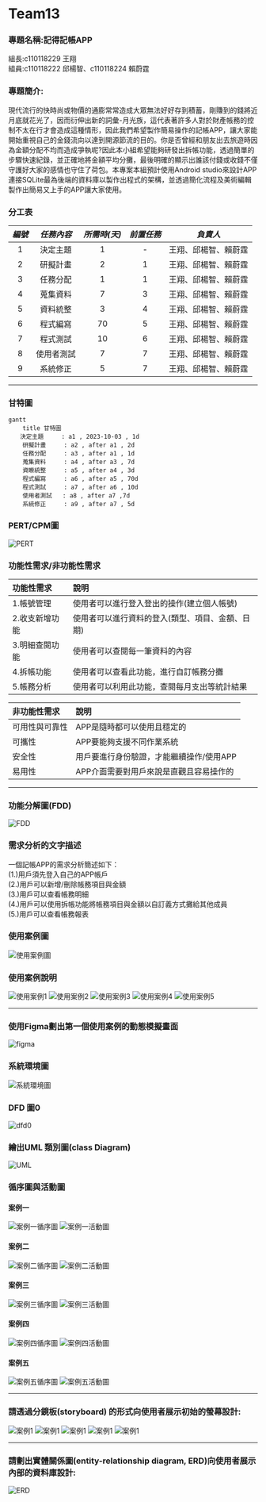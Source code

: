 # Team13
### 專題名稱:記得記帳APP  
組長:c110118229 王翔  
組員:c110118222 邱楊智、c110118224 賴蔚霆  

### 專題簡介:  
現代流行的快時尚或物價的通膨常常造成大眾無法好好存到積蓄，剛賺到的錢將近月底就花光了，因而衍伸出新的詞彙-月光族，這代表著許多人對於財產帳務的控制不太在行才會造成這種情形，因此我們希望製作簡易操作的記帳APP，讓大家能開始重視自己的金錢流向以達到開源節流的目的。你是否曾經和朋友出去旅遊時因為金額分配不均而造成爭執呢?因此本小組希望能夠研發出拆帳功能，透過簡單的步驟快速紀錄，並正確地將金額平均分攤，最後明確的顯示出誰該付錢或收錢不僅守護好大家的感情也守住了荷包。本專案本組預計使用Android studio來設計APP連接SQLite最為後端的資料庫以製作出程式的架構，並透過簡化流程及美術編輯製作出簡易又上手的APP讓大家使用。  

### 分工表
|  *編號*  |  *任務內容*  |  *所需時(天)*  |  *前置任務*  |  *負責人*  |
| :------: |   :------:  |    :------:   |   :------:  |  :------:  |
|     1    |   決定主題   |       1       |      -      |王翔、邱楊智、賴蔚霆|
|     2    |   研擬計畫   |       2       |      1      |王翔、邱楊智、賴蔚霆|
|     3    |   任務分配   |       1       |      1      |王翔、邱楊智、賴蔚霆|
|     4    |   蒐集資料   |       7       |      3      |王翔、邱楊智、賴蔚霆|
|     5    |   資料統整   |       3       |      4      |王翔、邱楊智、賴蔚霆|
|     6    |   程式編寫   |       70      |      5      |王翔、邱楊智、賴蔚霆|
|     7    |   程式測試   |       10      |      6      |王翔、邱楊智、賴蔚霆|
|     8    |  使用者測試  |       7       |      7      |王翔、邱楊智、賴蔚霆|
|     9    |  系統修正    |       5       |      7      |王翔、邱楊智、賴蔚霆|
---
### 甘特圖
```mermaid
gantt
    title 甘特圖
　　決定主題     : a1 , 2023-10-03 , 1d
    研擬計畫     : a2 , after a1 , 2d
    任務分配     : a3 , after a1 , 1d
    蒐集資料     : a4 , after a3 , 7d
    資瞭統整     : a5 , after a4 , 3d
    程式編寫     : a6 , after a5 , 70d
    程式測試     : a7 , after a6 , 10d
    使用者測試   : a8 , after a7 ,7d
    系統修正     : a9 , after a7 , 5d
```
### PERT/CPM圖
![PERT](PERT.png "PERT圖") 

### 功能性需求/非功能性需求

|功能性需求|說明|
| :------ | :------ |
| 1.帳號管理|使用者可以進行登入登出的操作(建立個人帳號) |
| 2.收支新增功能|使用者可以進行資料的登入(類型、項目、金額、日期)|
| 3.明細查閱功能|使用者可以查閱每一筆資料的內容|
| 4.拆帳功能|使用者可以查看此功能，進行自訂帳務分攤|
| 5.帳務分析|使用者可以利用此功能，查閱每月支出等統計結果|

|非功能性需求|說明|
| :-|:------|
|可用性與可靠性| APP是隨時都可以使用且穩定的|
|可攜性| APP要能夠支援不同作業系統|
|安全性| 用戶要進行身份驗證，才能繼續操作/使用APP|
|易用性| APP介面需要對用戶來說是直觀且容易操作的|  

---
### 功能分解圖(FDD)  

![FDD](功能分解圖.png "FDD圖")  

### 需求分析的文字描述  

一個記帳APP的需求分析簡述如下：  
(1.)用戶須先登入自己的APP帳戶  
(2.)用戶可以新增/刪除帳務項目與金額  
(3.)用戶可以查看帳務明細  
(4.)用戶可以使用拆帳功能將帳務項目與金額以自訂義方式攤給其他成員  
(5.)用戶可以查看帳務報表 

### 使用案例圖  
![使用案例圖](使用案例圖.png "使用案例圖")  

### 使用案例說明
![使用案例1](使用案例1.png "使用案例1") 
![使用案例2](使用案例2.png "使用案例2") 
![使用案例3](使用案例3.png "使用案例3") 
![使用案例4](使用案例4.png "使用案例4") 
![使用案例5](使用案例5.png "使用案例5") 

---

### 使用Figma劃出第一個使用案例的動態模擬畫面  
![figma](FigmaProject.png "figma") 
### 系統環境圖  
![系統環境圖](系統環境圖.png "系統環境圖") 
### DFD 圖0  
![dfd0](dfd.png "dfd")

### 繪出UML 類別圖(class Diagram)
![UML](UML.png "UML")

### 循序圖與活動圖

#### 案例一
![案例一循序圖](案例一循序圖.png "案例一循序圖")
![案例一活動圖](案例一活動圖.png "案例一活動圖")
#### 案例二
![案例二循序圖](案例二循序圖.png "案例二循序圖")
![案例二活動圖](案例二活動圖.png "案例二活動圖")
#### 案例三
![案例三循序圖](案例三循序圖.png "案例三循序圖")
![案例三活動圖](案例三活動圖.png "案例三活動圖")
#### 案例四
![案例四循序圖](案例四循序圖.png "案例四循序圖")
![案例四活動圖](案例四活動圖.png "案例四活動圖")
#### 案例五
![案例五循序圖](案例五循序圖.png "案例五循序圖")
![案例五活動圖](案例五活動圖.png "案例五活動圖")

---
### 請透過分鏡板(storyboard) 的形式向使用者展示初始的螢幕設計:
![案例1](1.png "圖1") 
![案例1](2.png "圖2")
![案例1](3.png "圖3")
![案例1](4.png "圖4")
![案例1](5.png "圖5") 

---

### 請劃出實體關係圖(entity-relationship diagram, ERD)向使用者展示內部的資料庫設計:
![ERD](ERD.png "ERD")


